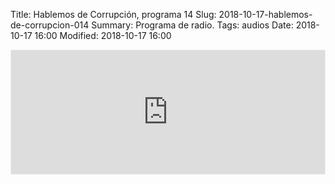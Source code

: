 Title: Hablemos de Corrupción, programa 14
Slug: 2018-10-17-hablemos-de-corrupcion-014
Summary: Programa de radio.
Tags: audios
Date: 2018-10-17 16:00
Modified: 2018-10-17 16:00


<iframe id='audio_35801191' frameborder='0' allowfullscreen='' scrolling='no' height='200' style='border:1px solid #EEE; box-sizing:border-box; width:100%;' src="https://mx.ivoox.com/es/player_ej_35801191_4_1.html?c1=ff6600"></iframe>
